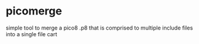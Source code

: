 # picomerge
simple tool to merge a pico8 .p8 that is comprised to multiple include files into a single file cart
